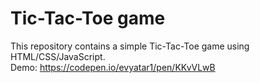 # Tic-Tac-Toe game 
  This repository contains a simple Tic-Tac-Toe game using HTML/CSS/JavaScript. <br/>
  Demo: https://codepen.io/evyatar1/pen/KKvVLwB <br/>
